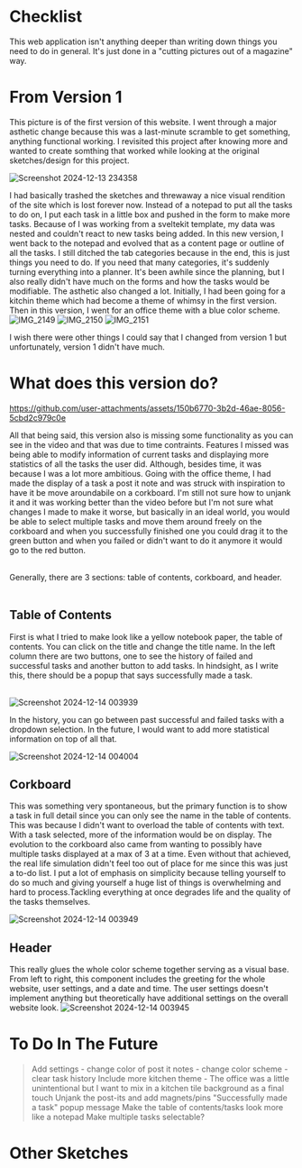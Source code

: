 # Checklist
This web application isn't anything deeper than writing down things you need to do in general. It's just done in a "cutting pictures out of a magazine" way. 

# From Version 1
This picture is of the first version of this website. I went through a major asthetic change because this was a last-minute scramble to get something, anything functional working. I revisited this project after knowing more and wanted to create somthing that worked while looking at the original sketches/design for this project. 

![Screenshot 2024-12-13 234358](https://github.com/user-attachments/assets/a6047c08-90af-4f09-9d84-f67458af11a6)

I had basically trashed the sketches and threwaway a nice visual rendition of the site which is lost forever now. Instead of a notepad to put all the tasks to do on, I put each task in a little box and pushed in the form to make more tasks. Because of I was working from a sveltekit template, my data was nested and couldn't react to new tasks being added. In this new version, I went back to the notepad and evolved that as a content page or outline of all the tasks. I still ditched the tab categories because in the end, this is just things you need to do. If you need that many categories, it's suddenly turning everything into a planner. It's been awhile since the planning, but I also really didn't have much on the forms and how the tasks would be modifiable. The asthetic also changed a lot. Initially, I had been going for a kitchin theme which had become a theme of whimsy in the first version. Then in this version, I went for an office theme with a blue color scheme. 
![IMG_2149](https://github.com/user-attachments/assets/30419fec-6b97-4034-9f52-eb06aefd0329)
![IMG_2150](https://github.com/user-attachments/assets/db7ecfac-c39b-4868-a57b-cc16e63fb02d)
![IMG_2151](https://github.com/user-attachments/assets/8a8e0a53-d386-478d-a328-ed9e55931e06)

I wish there were other things I could say that I changed from version 1 but unfortunately, version 1 didn't have much.

# What does this version do?
https://github.com/user-attachments/assets/150b6770-3b2d-46ae-8056-5cbd2c979c0e

All that being said, this version also is missing some functionality as you can see in the video and that was due to time contraints. Features I missed was being able to modify information of current tasks and displaying more statistics of all the tasks the user did. Although, besides time, it was because I was a lot more ambitious. Going with the office theme, I had made the display of a task a post it note and was struck with inspiration to have it be move aroundabile on a corkboard. I'm still not sure how to unjank it and it was working better than the video before but I'm not sure what changes I made to make it worse, but basically in an ideal world, you would be able to select multiple tasks and move them around freely on the corkboard and when you successfully finished one you could drag it to the green button and when you failed or didn't want to do it anymore it would go to the red button. <br><br>

Generally, there are 3 sections: table of contents, corkboard, and header. <br><br> 

## Table of Contents
First is what I tried to make look like a yellow notebook paper, the table of contents. You can click on the title and change the title name. In the left column there are two buttons, one to see the history of failed and successful tasks and another button to add tasks. In hindsight, as I write this, there should be a popup that says successfully made a task. <br><br>

![Screenshot 2024-12-14 003939](https://github.com/user-attachments/assets/446de796-4d21-485c-bf76-32872cc7f5a9)

In the history, you can go between past successful and failed tasks with a dropdown selection. In the future, I would want to add more statistical information on top of all that. 

![Screenshot 2024-12-14 004004](https://github.com/user-attachments/assets/472de90e-b8e5-41c6-b8ba-8244c484c135)

## Corkboard
This was something very spontaneous, but the primary function is to show a task in full detail since you can only see the name in the table of contents. This was because I didn't want to overload the table of contents with text. With a task selected, more of the information would be on display. The evolution to the corkboard also came from wanting to possibly have multiple tasks displayed at a max of 3 at a time. Even without that achieved, the real life simulation didn't feel too out of place for me since this was just a to-do list. I put a lot of emphasis on simplicity because telling yourself to do so much and giving yourself a huge list of things is overwhelming and hard to process.Tackling everything at once degrades life and the quality of the tasks themselves. 

![Screenshot 2024-12-14 003949](https://github.com/user-attachments/assets/8ba78ca2-6235-468c-aa81-96e29d3fa879)

## Header

This really glues the whole color scheme together serving as a visual base. From left to right, this component includes the greeting for the whole website, user settings, and a date and time. The user settings doesn't implement anything but theoretically have additional settings on the overall website look. 
![Screenshot 2024-12-14 003945](https://github.com/user-attachments/assets/5697aa46-d77b-4013-97e2-9f6c26199d63)

# To Do In The Future
> Add settings
    - change color of post it notes
    - change color scheme
    - clear task history
> Include more kitchen theme
    - The office was a little unintentional but I want to mix in a kitchen tile background as a final touch
> Unjank the post-its and add magnets/pins
> "Successfully made a task" popup message
> Make the table of contents/tasks look more like a notepad
> Make multiple tasks selectable?


# Other Sketches

